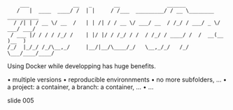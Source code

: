         ___              __   _       __               ______
       /   |  ____  ____/ /  | |     / /___  _________/ / __ \________  __________
      / /| | / __ \/ __  /   | | /| / / __ \/ ___/ __  / /_/ / ___/ _ \/ ___/ ___/
     / ___ |/ / / / /_/ /    | |/ |/ / /_/ / /  / /_/ / ____/ /  /  __(__  )__  )
    /_/  |_/_/ /_/\__,_/     |__/|__/\____/_/   \__,_/_/   /_/   \___/____/____/


Using Docker while developping has huge benefits.

• multiple versions
• reproducible environnments
• no more subfolders, ...
• a project: a container, a branch: a container, ...
• ...

















































































slide 005
